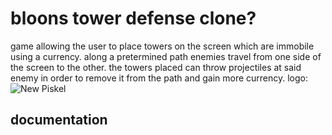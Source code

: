 # bloons tower defense clone?
game allowing the user to place towers on the screen which are immobile using a currency. along a pretermined path enemies travel from one side of the screen to the other. the towers placed can throw projectiles at said enemy in order to remove it from the path and gain more currency.
logo:![New Piskel](https://user-images.githubusercontent.com/89152916/193299209-b75e2da5-83fc-4a58-92f0-a3cc9556d8e4.png)

## documentation
